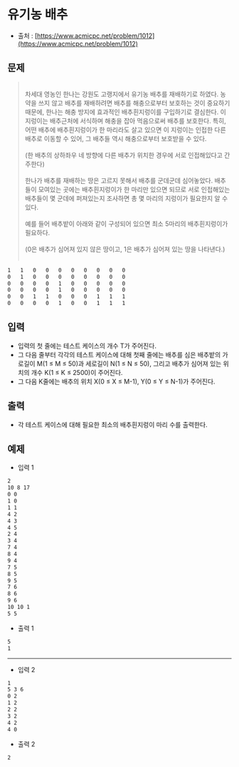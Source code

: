 # 유기농 배추

- 출처 : [https://www.acmicpc.net/problem/1012](https://www.acmicpc.net/problem/1012)

## 문제

> </br>
> 차세대 영농인 한나는 강원도 고랭지에서 유기농 배추를 재배하기로 하였다. 농약을 쓰지 않고 배추를 재배하려면 배추를 해충으로부터 보호하는 것이 중요하기 때문에, 한나는 해충 방지에 효과적인 배추흰지렁이를 구입하기로 결심한다. 이 지렁이는 배추근처에 서식하며 해충을 잡아 먹음으로써 배추를 보호한다. 특히, 어떤 배추에 배추흰지렁이가 한 마리라도 살고 있으면 이 지렁이는 인접한 다른 배추로 이동할 수 있어, 그 배추들 역시 해충으로부터 보호받을 수 있다.</br></br>
> (한 배추의 상하좌우 네 방향에 다른 배추가 위치한 경우에 서로 인접해있다고 간주한다)</br></br>
> 한나가 배추를 재배하는 땅은 고르지 못해서 배추를 군데군데 심어놓았다. 배추들이 모여있는 곳에는 배추흰지렁이가 한 마리만 있으면 되므로 서로 인접해있는 배추들이 몇 군데에 퍼져있는지 조사하면 총 몇 마리의 지렁이가 필요한지 알 수 있다.</br></br>
> 예를 들어 배추밭이 아래와 같이 구성되어 있으면 최소 5마리의 배추흰지렁이가 필요하다.
> </br></br>(0은 배추가 심어져 있지 않은 땅이고, 1은 배추가 심어져 있는 땅을 나타낸다.)</br></br>

```cmd
1   1   0   0   0   0   0   0   0   0
0   1   0   0   0   0   0   0   0   0
0   0   0   0   1   0   0   0   0   0
0   0   0   0   1   0   0   0   0   0
0   0   1   1   0   0   0   1   1   1
0   0   0   0   1   0   0   1   1   1
```

## 입력

- 입력의 첫 줄에는 테스트 케이스의 개수 T가 주어진다.
- 그 다음 줄부터 각각의 테스트 케이스에 대해 첫째 줄에는 배추를 심은 배추밭의 가로길이 M(1 ≤ M ≤ 50)과 세로길이 N(1 ≤ N ≤ 50), 그리고 배추가 심어져 있는 위치의 개수 K(1 ≤ K ≤ 2500)이 주어진다.
- 그 다음 K줄에는 배추의 위치 X(0 ≤ X ≤ M-1), Y(0 ≤ Y ≤ N-1)가 주어진다.

## 출력

- 각 테스트 케이스에 대해 필요한 최소의 배추흰지렁이 마리 수를 출력한다.

## 예제

- 입력 1

```cmd
2
10 8 17
0 0
1 0
1 1
4 2
4 3
4 5
2 4
3 4
7 4
8 4
9 4
7 5
8 5
9 5
7 6
8 6
9 6
10 10 1
5 5
```

- 출력 1

```cmd
5
1
```

---

- 입력 2

```cmd
1
5 3 6
0 2
1 2
2 2
3 2
4 2
4 0
```

- 출력 2

```cmd
2
```

